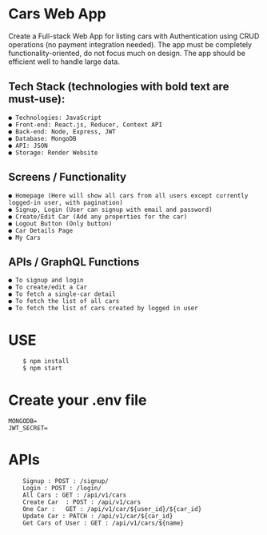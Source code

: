 # Cars Web App 
Create a Full-stack Web App for listing cars with Authentication using CRUD operations (no payment integration needed). The app must be completely functionality-oriented, do not focus much on design. The app should be efficient well to handle large data. 

## Tech Stack (technologies with bold text are must-use): 
```
● Technologies: JavaScript 
● Front-end: React.js, Reducer, Context API 
● Back-end: Node, Express, JWT 
● Database: MongoDB 
● API: JSON 
● Storage: Render Website
```

## Screens / Functionality 
```
● Homepage (Here will show all cars from all users except currently logged-in user, with pagination) 
● Signup, Login (User can signup with email and password) 
● Create/Edit Car (Add any properties for the car) 
● Logout Button (Only button) 
● Car Details Page 
● My Cars 
```

## APIs / GraphQL Functions
``` 
● To signup and login 
● To create/edit a Car 
● To fetch a single-car detail 
● To fetch the list of all cars 
● To fetch the list of cars created by logged in user
```

# USE
```
    $ npm install
    $ npm start
```

# Create your .env file 
```
MONGODB=
JWT_SECRET=
```

# APIs
```
    Signup : POST : /signup/
    Login : POST : /login/
    All Cars : GET : /api/v1/cars
    Create Car  : POST : /api/v1/cars
    One Car :   GET : /api/v1/car/${user_id}/${car_id}
    Update Car : PATCH : /api/v1/car/${car_id}
    Get Cars of User : GET : /api/v1/cars/${name}
```